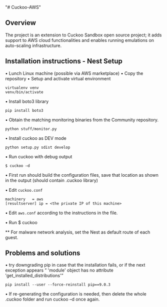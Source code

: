 "# Cuckoo-AWS" 

## Overview

The project is an extension to Cuckoo Sandbox open source project; it adds support to AWS cloud functionalities and enables running emulations on auto-scaling infrastructure.

## Installation instructions - Nest Setup


•	Lunch Linux machine (possible via AWS marketplace)
•	Copy the repository
•	Setup and activate virtual environment 
```
virtualenv venv
venv/bin/activate
```
•	Install boto3 library
```
pip install boto3
```
•	Obtain the matching monitoring binaries from the Community repository.
```
python stuff/monitor.py
```
•	Install cuckoo as DEV mode
```
python setup.py sdist develop
```
•	Run cuckoo with debug output
```
$ cuckoo –d
```
•	First run should build the configuration files, save that location as shown in the output (should contain .cuckoo library)

•	Edit `cuckoo.conf`
```
machinery   = aws
[resultserver] ip = <the private IP of this machine>
```

•	Edit `aws.conf` according to the instructions in the file.  

•	Run  $ cuckoo 
 
** For malware network analysis, set the Nest as default route of each guest.  

## Problems and solutions
•	try downgrading pip in case that the installation fails, or if the next exception appears                ” 'module' object has no attribute 'get_installed_distributions'”
```
pip install --user --force-reinstall pip==9.0.3
```
•	If re-generating the configuration is needed, then delete the whole .cuckoo folder and run cuckoo –d once again.
